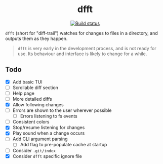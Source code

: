 <p align="center">
  <h1 align="center">dfft</h1>
  <p align="center">
    <a href="https://github.com/dhth/dfft/actions/workflows/main.yml"><img alt="Build status" src="https://img.shields.io/github/actions/workflow/status/dhth/dfft/main.yml?style=flat-square"></a>
  </p>
</p>

`dfft` (short for "diff-trail") watches for changes to files in a directory, and
outputs them as they happen.

> `dfft` is very early in the development process, and is not ready for use.
> Its behaviour and interface is likely to change for a while.

Todo
---

- [x] Add basic TUI
- [ ] Scrollable diff section
- [ ] Help page
- [ ] More detailed diffs
- [x] Allow following changes
- [ ] Errors are shown to the user wherever possible
    - [ ] Errors listening to fs events
- [ ] Consistent colors
- [x] Stop/resume listening for changes
- [x] Play sound when a change occurs
- [ ] Add CLI argument parsing
    - [ ] Add flag to pre-populate cache at startup
- [ ] Consider `.git/index`
- [x] Consider `dfft` specific ignore file
